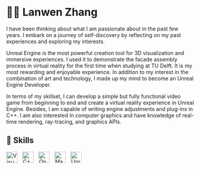 # 🤸‍♂️ Lanwen Zhang

I have been thinking about what I am passionate about in the past few years. I embark on a journey of self-discovery by reflecting on my past experiences and exploring my interests.

Unreal Engine is the most powerful creation tool for 3D visualization and immersive experiences. I used it to demonstrate the facade assembly process in virtual reality for the first time when studying at TU Delft. It is my most rewarding and enjoyable experience. In addition to my interest in the combination of art and technology, I made up my mind to become an Unreal Engine Developer.

In terms of my skillset, I can develop a simple but fully functional video game from beginning to end and create a virtual reality experience in Unreal Engine. Besides, I am capable of writing engine adjustments and plug-ins in C++. I am also interested in computer graphics and have knowledge of real-time rendering, ray-tracing, and graphics APIs.
</details>

## 🧰 Skills

<img align="left" alt="Visual Studio" width="30px" style="padding-right:10px;" src="https://cdn.jsdelivr.net/gh/devicons/devicon@latest/icons/visualstudio/visualstudio-original.svg"/>
<img align="left" alt="C++" width="30px" style="padding-right:10px;" src="https://cdn.jsdelivr.net/gh/devicons/devicon@latest/icons/cplusplus/cplusplus-original.svg" />
<img align="left" alt="OpenGL" width="30px" style="padding-right:10px;" src="https://cdn.jsdelivr.net/gh/devicons/devicon@latest/icons/opengl/opengl-plain.svg" />
<img align="left" alt="Maya" width="30px" style="padding-right:10px;" src="https://cdn.jsdelivr.net/gh/devicons/devicon@latest/icons/maya/maya-original-wordmark.svg" />
<img align="left" alt="Unreal Engine" width="30px" style="padding-right:10px;" src="https://cdn.jsdelivr.net/gh/devicons/devicon@latest/icons/unrealengine/unrealengine-original.svg" />


<br />
